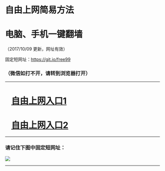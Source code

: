 ﻿# 自由上网简易方法

# 电脑、手机一键翻墙

（2017/10/09 更新，网址有效）

固定短网址：https://git.io/free99

### （微信如打不开，请转到浏览器打开）


***





# &nbsp;&nbsp; <a href="http://ft2314524587.fwq-tz-1001.info/fwqtz01.html?t=10090015631 " target="_blank">自由上网入口1</a>
# &nbsp;&nbsp; <a href="http://ft144903478.fwq-tz-1002.info/fwqtz02.html?t=10090019860 " target="_blank">自由上网入口2</a>
***

### 请记住下图中固定短网址：

<img src="https://s3-us-west-2.amazonaws.com/fwq-1001/yjfq-20170905okok.png" /> 


***

